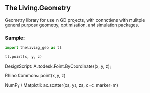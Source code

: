 ## The Living.Geometry

Geometry library for use in GD projects, with connctions with mulitple general purpose geometry, optimization, and simulation packages.



### Sample:


```python
import theliving_geo as tl

tl.point(x, y, z)

```



DesignScript: Autodesk.Point.ByCoordinates(x, y, z);

Rhino Commons: point(x, y, z)

NumPy / Matplotli: ax.scatter(xs, ys, zs, c=c, marker=m)






